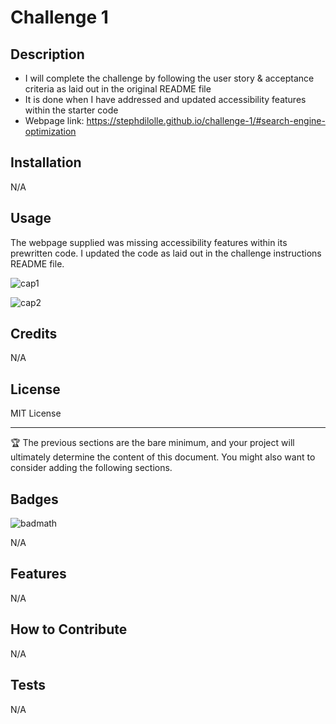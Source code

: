 # Challenge 1

## Description

- I will complete the challenge by following the user story & acceptance criteria as laid out in the original README file
- It is done when I have addressed and updated accessibility features within the starter code
- Webpage link: https://stephdilolle.github.io/challenge-1/#search-engine-optimization


## Installation

N/A

## Usage

The webpage supplied was missing accessibility features within its prewritten code. I updated the code as laid out in the challenge instructions README file.

![cap1](https://github.com/stephdilolle/challenge-1/assets/161002107/aa11f6af-02fc-492d-91e9-5c115f5d9112)

![cap2](https://github.com/stephdilolle/challenge-1/assets/161002107/56d6ab4b-6923-478b-b5fe-f915cb3015af)

## Credits

N/A

## License

MIT License

---

🏆 The previous sections are the bare minimum, and your project will ultimately determine the content of this document. You might also want to consider adding the following sections.

## Badges

![badmath](https://img.shields.io/github/languages/top/nielsenjared/badmath)

N/A

## Features

N/A

## How to Contribute

N/A

## Tests

N/A
